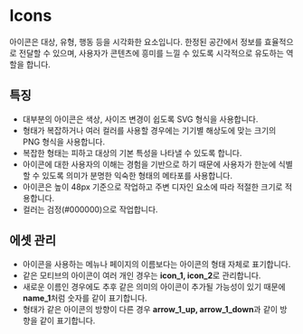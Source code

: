 ---
---

# Icons

아이콘은 대상, 유형, 행동 등을 시각화한 요소입니다. 한정된 공간에서 정보를 효율적으로 전달할 수 있으며, 사용자가 콘텐츠에 흥미를 느낄 수 있도록 시각적으로 유도하는 역할을 합니다.

## 특징

- 대부분의 아이콘은 색상, 사이즈 변경이 쉽도록 SVG 형식을 사용합니다.
- 형태가 복잡하거나 여러 컬러를 사용할 경우에는 기기별 해상도에 맞는 크기의 PNG 형식을 사용합니다. 
- 복잡한 형태는 피하고 대상의 기본 특성을 나타낼 수 있도록 합니다.
- 아이콘에 대한 사용자의 이해는 경험을 기반으로 하기 때문에 사용자가 한눈에 식별할 수 있도록 의미가 분명한 익숙한 형태의 메타포를 사용합니다.
- 아이콘은 높이 48px 기준으로 작업하고 주변 디자인 요소에 따라 적절한 크기로 적용합니다.
- 컬러는 검정(#000000)으로 작업합니다.

## 에셋 관리

- 아이콘을 사용하는 메뉴나 페이지의 이름보다는 아이콘의 형태 자체로 표기합니다.
- 같은 모티브의 아이콘이 여러 개인 경우는 **icon_1, icon_2**로 관리합니다.
- 새로운 이름인 경우에도 추후 같은 의미의 아이콘이 추가될 가능성이 있기 때문에 **name_1**처럼 숫자를 같이 표기합니다.
- 형태가 같은 아이콘의 방향이 다른 경우 **arrow_1_up, arrow_1_down**과 같이 방향을 같이 표기합니다.
